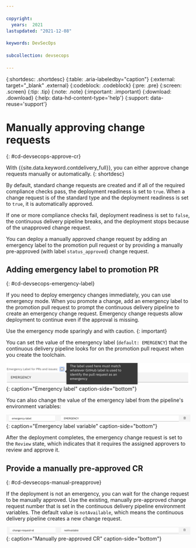 ```yaml
---

copyright:
  years:  2021
lastupdated: "2021-12-08"

keywords: DevSecOps

subcollection: devsecops

---
```


{:shortdesc: .shortdesc}
{:table: .aria-labeledby="caption"}
{:external: target="_blank" .external}
{:codeblock: .codeblock}
{:pre: .pre}
{:screen: .screen}
{:tip: .tip}
{:note: .note}
{:important: .important}
{:download: .download}
{:help: data-hd-content-type='help'}
{:support: data-reuse='support'}

# Manually approving change requests
{: #cd-devsecops-approve-cr}

With {{site.data.keyword.contdelivery_full}}, you can either approve change requests manually or automatically.
{: shortdesc}

By default, standard change requests are created and if all of the required compliance checks pass, the deployment readiness is set to `true`. When a change request is of the standard type and the deployment readiness is set to `true`, it is automatically approved. 

If one or more compliance checks fail, deployment readiness is set to `false`, the continuous delivery pipeline breaks, and the deployment stops because of the unapproved change request.

You can deploy a manually approved change request by adding an emergency label to the promotion pull request 
or by providing a manually pre-approved (with label `status_approved`) change request.

## Adding emergency label to promotion PR
{: #cd-devsecops-emergency-label}

If you need to deploy emergency changes immediately, you can use emergency mode. When you promote a change, add an emergency label to the promotion pull request to prompt the continuous delivery pipeline to create an emergency change request. Emergency change requests allow deployment to continue even if the approval is missing.

Use the emergency mode sparingly and with caution.
{:  important}

You can set the value of the emergency label (`default: EMERGENCY`) that the continuous delivery pipeline looks for on the promotion pull request when you create the toolchain.

 ![Emergency label](images/emergency-label-at-creation.png){: caption="Emergency label" caption-side="bottom"}

You can also change the value of the emergency label from the pipeline's environment variables:

 ![Emergency label variable](images/emergency-label-env.png){: caption="Emergency label variable" caption-side="bottom"}

After the deployment completes, the emergency change request is set to the `Review` state, which indicates that it requires the assigned approvers to review and approve it.

## Provide a manually pre-approved CR
{: #cd-devsecops-manual-preapprove}

If the deployment is not an emergency, you can wait for the change request to be manually approved. Use the existing, manually pre-approved change request number that is set in the continuous delivery pipeline environment variables. The default value is `notAvailable`, which means the continuous delivery pipeline creates a new change request.

 ![Manually pre-approved CR](images/pre-approved-cr-label.png){: caption="Manually pre-approved CR" caption-side="bottom"}
